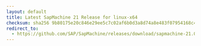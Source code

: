 ```yaml
---
layout: default
title: Latest SapMachine 21 Release for linux-x64
checksum: sha256 9b80175e20c846e29ee5c7c02af6b0d3a8d74a8e483f07954168c49d776afbf8
redirect_to:
  - https://github.com/SAP/SapMachine/releases/download/sapmachine-21.0.2/sapmachine-jre-21.0.2_linux-x64_bin.tar.gz
---
```

